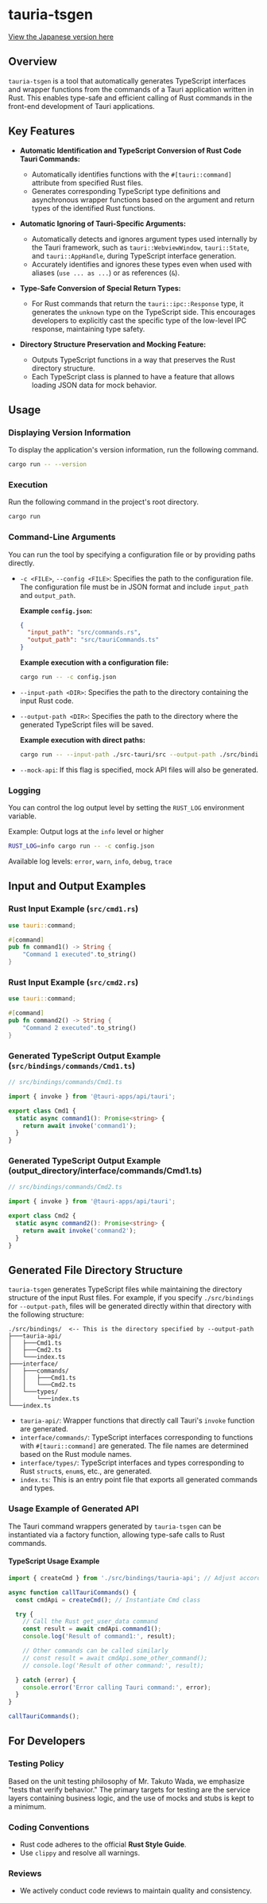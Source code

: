 # tauria-tsgen

[View the Japanese version here](./README.ja.md)

## Overview

`tauria-tsgen` is a tool that automatically generates TypeScript interfaces and wrapper functions from the commands of a Tauri application written in Rust. This enables type-safe and efficient calling of Rust commands in the front-end development of Tauri applications.

## Key Features

-   **Automatic Identification and TypeScript Conversion of Rust Code Tauri Commands:**
    -   Automatically identifies functions with the `#[tauri::command]` attribute from specified Rust files.
    -   Generates corresponding TypeScript type definitions and asynchronous wrapper functions based on the argument and return types of the identified Rust functions.

-   **Automatic Ignoring of Tauri-Specific Arguments:**
    -   Automatically detects and ignores argument types used internally by the Tauri framework, such as `tauri::WebviewWindow`, `tauri::State`, and `tauri::AppHandle`, during TypeScript interface generation.
    -   Accurately identifies and ignores these types even when used with aliases (`use ... as ...`) or as references (`&`).

-   **Type-Safe Conversion of Special Return Types:**
    -   For Rust commands that return the `tauri::ipc::Response` type, it generates the `unknown` type on the TypeScript side. This encourages developers to explicitly cast the specific type of the low-level IPC response, maintaining type safety.

-   **Directory Structure Preservation and Mocking Feature:**
    -   Outputs TypeScript functions in a way that preserves the Rust directory structure.
    -   Each TypeScript class is planned to have a feature that allows loading JSON data for mock behavior.

## Usage

### Displaying Version Information

To display the application's version information, run the following command.

```bash
cargo run -- --version
```

### Execution

Run the following command in the project's root directory.

```bash
cargo run
```

### Command-Line Arguments

You can run the tool by specifying a configuration file or by providing paths directly.

-   `-c <FILE>`, `--config <FILE>`: Specifies the path to the configuration file. The configuration file must be in JSON format and include `input_path` and `output_path`.

    **Example `config.json`:**

    ```json
    {
      "input_path": "src/commands.rs",
      "output_path": "src/tauriCommands.ts"
    }
    ```

    **Example execution with a configuration file:**

    ```bash
    cargo run -- -c config.json
    ```

-   `--input-path <DIR>`: Specifies the path to the directory containing the input Rust code.
-   `--output-path <DIR>`: Specifies the path to the directory where the generated TypeScript files will be saved.

    **Example execution with direct paths:**

    ```bash
    cargo run -- --input-path ./src-tauri/src --output-path ./src/bindings
    ```

-   `--mock-api`: If this flag is specified, mock API files will also be generated.

### Logging

You can control the log output level by setting the `RUST_LOG` environment variable.

Example: Output logs at the `info` level or higher

```bash
RUST_LOG=info cargo run -- -c config.json
```

Available log levels: `error`, `warn`, `info`, `debug`, `trace`

## Input and Output Examples

### Rust Input Example (`src/cmd1.rs`)

```rust
use tauri::command;

#[command]
pub fn command1() -> String {
    "Command 1 executed".to_string()
}
```

### Rust Input Example (`src/cmd2.rs`)

```rust
use tauri::command;

#[command]
pub fn command2() -> String {
    "Command 2 executed".to_string()
}
```

### Generated TypeScript Output Example (`src/bindings/commands/Cmd1.ts`)

```typescript
// src/bindings/commands/Cmd1.ts

import { invoke } from '@tauri-apps/api/tauri';

export class Cmd1 {
  static async command1(): Promise<string> {
    return await invoke('command1');
  }
}
```

### Generated TypeScript Output Example (output_directory/interface/commands/Cmd1.ts)

```typescript
// src/bindings/commands/Cmd2.ts

import { invoke } from '@tauri-apps/api/tauri';

export class Cmd2 {
  static async command2(): Promise<string> {
    return await invoke('command2');
  }
}
```

## Generated File Directory Structure

`tauria-tsgen` generates TypeScript files while maintaining the directory structure of the input Rust files.
For example, if you specify `./src/bindings` for `--output-path`, files will be generated directly within that directory with the following structure:

```
./src/bindings/  <-- This is the directory specified by --output-path
├───tauria-api/
│   ├───Cmd1.ts
│   ├───Cmd2.ts
│   └───index.ts
├───interface/
│   ├───commands/
│   │   ├───Cmd1.ts
│   │   └───Cmd2.ts
│   └───types/
│       └───index.ts
└───index.ts
```

- `tauria-api/`: Wrapper functions that directly call Tauri's `invoke` function are generated.
- `interface/commands/`: TypeScript interfaces corresponding to functions with `#[tauri::command]` are generated. The file names are determined based on the Rust module names.
- `interface/types/`: TypeScript interfaces and types corresponding to Rust `struct`s, `enum`s, etc., are generated.
- `index.ts`: This is an entry point file that exports all generated commands and types.

### Usage Example of Generated API

The Tauri command wrappers generated by `tauria-tsgen` can be instantiated via a factory function, allowing type-safe calls to Rust commands.

#### TypeScript Usage Example

```typescript
import { createCmd } from './src/bindings/tauria-api'; // Adjust according to your output path

async function callTauriCommands() {
  const cmdApi = createCmd(); // Instantiate Cmd class

  try {
    // Call the Rust get_user_data command
    const result = await cmdApi.command1();
    console.log('Result of command1:', result);

    // Other commands can be called similarly
    // const result = await cmdApi.some_other_command();
    // console.log('Result of other command:', result);

  } catch (error) {
    console.error('Error calling Tauri command:', error);
  }
}

callTauriCommands();
```

## For Developers

### Testing Policy

Based on the unit testing philosophy of Mr. Takuto Wada, we emphasize "tests that verify behavior." The primary targets for testing are the service layers containing business logic, and the use of mocks and stubs is kept to a minimum.

### Coding Conventions

-   Rust code adheres to the official **Rust Style Guide**.
-   Use `clippy` and resolve all warnings.

### Reviews

-   We actively conduct code reviews to maintain quality and consistency.
